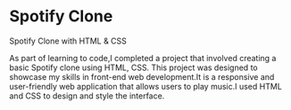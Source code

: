 # Spotify Clone 
 Spotify Clone with HTML & CSS


As part of learning to code,I completed a project that involved creating a basic Spotify clone using HTML, CSS. This project was designed to showcase my skills in front-end web development.It is a responsive and user-friendly web application that allows users to play music.I used HTML and CSS to design and style the interface.
